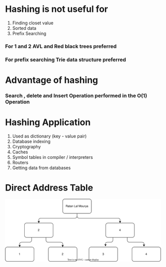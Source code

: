 # Hashing is not useful for
1. Finding closet value  
2. Sorted data
3. Prefix Searching

###  For 1 and 2 AVL and Red black trees preferred
### For prefix searching Trie data structure preferred

# Advantage of hashing
### Search , delete and Insert Operation performed in the O(1) Operation



# Hashing Application

1. Used as dictionary (key - value pair)
2. Database indexing 
3. Cryptography
4. Caches
5. Symbol tables in compiler / interpreters
6. Routers
7. Getting data from databases

# Direct Address Table

![direct address table](./binary-tree.drawio.svg)


